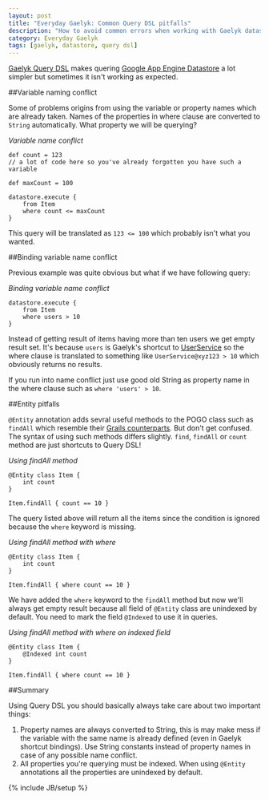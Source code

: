 ```yaml
---
layout: post
title: "Everyday Gaelyk: Common Query DSL pitfalls"
description: "How to avoid common errors when working with Gaelyk datastore Query DSL"
category: Everyday Gaelyk
tags: [gaelyk, datastore, query dsl]
---
```


[Gaelyk Query DSL](http://gaelyk.appspot.com/tutorial/app-engine-shortcuts#query) makes quering 
[Google App Engine Datastore](https://developers.google.com/appengine/docs/java/datastore/) a lot simpler but sometimes 
it isn't working as expected.

##Variable naming conflict

Some of problems origins from using the variable or property names which are already taken.
Names of the properties in where clause are converted to `String` automatically. What property we will be querying?

*Variable name conflict*


    def count = 123
    // a lot of code here so you've already forgotten you have such a variable

    def maxCount = 100

    datastore.execute {
        from Item
        where count <= maxCount
    }


This query will be translated as `123 <= 100` which probably isn't what you wanted.

##Binding variable name conflict

Previous example was quite obvious but what if we have following query:

*Binding variable name conflict*


    datastore.execute {
        from Item
        where users > 10
    }


Instead of getting result of items having more than ten users we get empty result set. It's
because `users` is Gaelyk's shortcut to [UserService](https://developers.google.com/appengine/docs/java/gettingstarted/usingusers)
so the where clause is translated to something like `UserService@xyz123 > 10` which obviously returns no results.

If you run into name conflict just use good old String as property name in the where clause such as `where 'users' > 10`.


##Entity pitfalls

`@Entity` annotation adds sevral useful methods to the POGO class such as `findAll` which resemble their 
[Grails counterparts](http://grails.org/doc/2.1.0/ref/Domain%20Classes/findAll.html). But don't get confused. The syntax of
using such methods differs slightly. `find`, `findAll` or `count` method are just shortcuts to Query DSL!

*Using findAll method*


    @Entity class Item {
        int count
    }

    Item.findAll { count == 10 }


The query listed above will return all the items since the condition is ignored
because the `where` keyword is missing.

*Using findAll method with where*


    @Entity class Item {
        int count
    }

    Item.findAll { where count == 10 }


We have added the `where` keyword to the `findAll` method but now we'll always get empty result because all field of `@Entity` class
are unindexed by default. You need to mark the field `@Indexed` to use it in queries.

*Using findAll method with where on indexed field*


    @Entity class Item {
        @Indexed int count
    }

    Item.findAll { where count == 10 }

##Summary

Using Query DSL you should basically always take care about two important things:

1. Property names are always converted to String, this is may make mess if the variable with the same name is already defined (even in Gaelyk shortcut bindings). Use String constants instead of property names in case of any possible name conflict.
2. All properties you're querying must be indexed. When using `@Entity` annotations all the properties are unindexed by default.

{% include JB/setup %}
